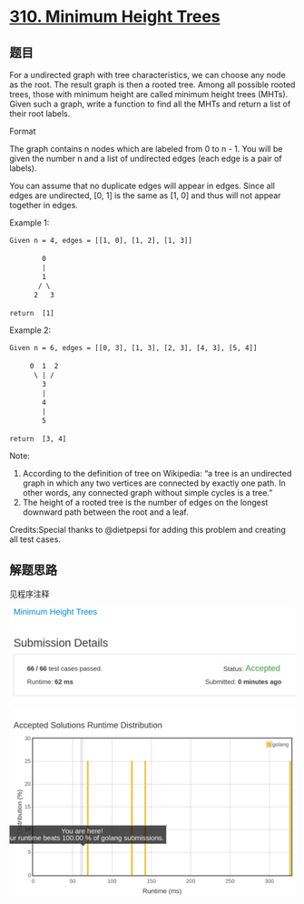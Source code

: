 # [310. Minimum Height Trees](https://leetcode.com/problems/minimum-height-trees/)

## 题目

For a undirected graph with tree characteristics, we can choose any node as the root. The result graph is then a rooted tree. Among all possible rooted trees, those with minimum height are called minimum height trees (MHTs).
Given such a graph, write a function to find all the MHTs and return a list of their root labels.

Format

The graph contains n nodes which are labeled from 0 to n - 1.
You will be given the number n and a list of undirected edges (each edge is a pair of labels).

You can assume that no duplicate edges will appear in edges. Since all edges are undirected, [0, 1] is the same as [1, 0] and thus will not appear together in edges.

Example 1:

```text
Given n = 4, edges = [[1, 0], [1, 2], [1, 3]]

        0
        |
        1
       / \
      2   3

return  [1]
```

Example 2:

```text
Given n = 6, edges = [[0, 3], [1, 3], [2, 3], [4, 3], [5, 4]]

     0  1  2
      \ | /
        3
        |
        4
        |
        5

return  [3, 4]
```

Note:

1. According to the definition of tree on Wikipedia: “a tree is an undirected graph in which any two vertices are connected by  exactly one path. In other words, any connected graph without simple cycles is a tree.”
1. The height of a rooted tree is the number of edges on the longest downward path between the root and a leaf.

Credits:Special thanks to @dietpepsi for adding this problem and creating all test cases.

## 解题思路

见程序注释

![100](310.100.png)